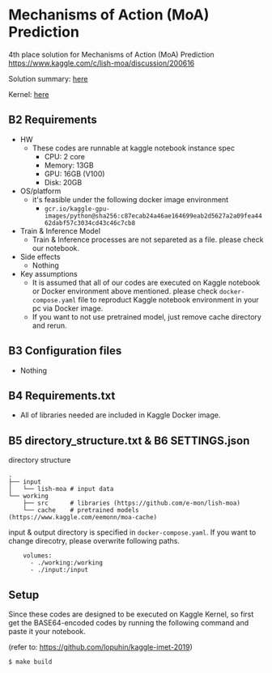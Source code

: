 # Mechanisms of Action (MoA) Prediction

4th place solution for Mechanisms of Action (MoA) Prediction https://www.kaggle.com/c/lish-moa/discussion/200616

Solution summary: [here](https://www.kaggle.com/c/lish-moa/discussion/200808)

Kernel: [here](https://www.kaggle.com/kento1993/nn-svm-tabnet-xgb-with-pca-cnn-stacking-without-pp)

## B2 Requirements

- HW
    - These codes are runnable at kaggle notebook instance spec
        - CPU: 2 core
        - Memory: 13GB
        - GPU: 16GB (V100)
        - Disk: 20GB
- OS/platform
    - it's feasible under the following docker image environment
        - `gcr.io/kaggle-gpu-images/python@sha256:c87ecab24a46ae164699eab2d5627a2a09fea4462dabf57c3034cd43c46c7cb8`
- Train & Inference Model
    - Train & Inference processes are not separeted as a file. please check our notebook.
- Side effects
    - Nothing
- Key assumptions
    - It is assumed that all of our codes are executed on Kaggle notebook or Docker environment above mentioned. please check `docker-compose.yaml` file to reproduct Kaggle notebook environment in your pc via Docker image.
    - If you want to not use pretrained model, just remove cache directory and rerun.

## B3 Configuration files
- Nothing


## B4 Requirements.txt
- All of libraries needed are included in Kaggle Docker image.

## B5 directory_structure.txt & B6 SETTINGS.json

directory structure
```
.
├── input
│   └── lish-moa # input data
└── working
    ├── src      # libraries (https://github.com/e-mon/lish-moa)
    └── cache    # pretrained models (https://www.kaggle.com/eemonn/moa-cache)
```

input & output directory is specified in `docker-compose.yaml`.
If you want to change direcotry, please overwrite following paths.
```
    volumes:
      - ./working:/working
      - ./input:/input
```

## Setup

Since these codes are designed to be executed on Kaggle Kernel, so first get the BASE64-encoded codes by running the following command and paste it your notebook.

(refer to: https://github.com/lopuhin/kaggle-imet-2019)
```shell
$ make build
```
